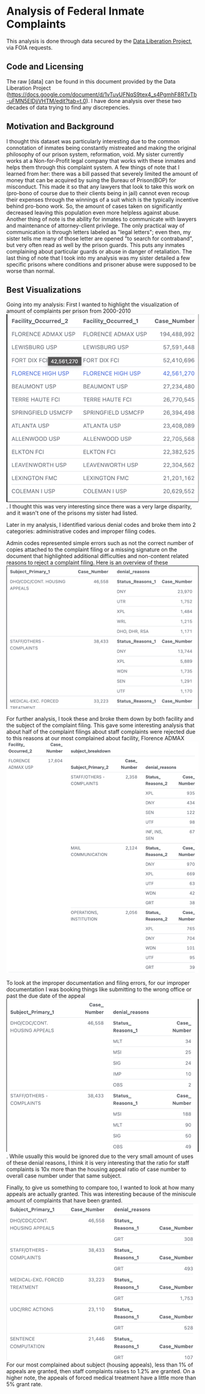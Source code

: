 # Analysis of Federal Inmate Complaints
This analysis is done through data secured by the [Data Liberation Project](https://www.data-liberation-project.org/), via FOIA requests.

## Code and Licensing
The raw [data] can be found in this document provided by the Data Liberation Project (https://docs.google.com/document/d/1vTuyUFNqS9tex4_s4PgmhF8RTvTb-uFMN5ElDjjVHTM/edit?tab=t.0). I have done analysis over these two decades of data trying to find any discrepencies.

## Motivation and Background
I thought this dataset was particularly interesting due to the common connotation of inmates being constantly mistreated and making the original philosophy of our prison system, reformation, void. My sister currently works at a Non-for-Profit legal company that works with these inmates and helps them through this complaint system. A few things of note that I learned from her: there was a bill passed that severely limited the amount of money that can be acquired by suing the Bureau of Prison(BOP) for misconduct. This made it so that any lawyers that look to take this work on (pro-bono of course due to their clients being in jail) cannot even recoup their expenses through the winnings of a suit which is the typically incentive behind pro-bono work. So, the amount of cases taken on significantly decreased leaving this population even more helpless against abuse. Another thing of note is the ability for inmates to communicate with lawyers and maintenance of attorney-client privilege. The only practical way of communication is through letters labeled as "legal letters"; even then, my sister tells me many of those letter are opened "to search for contraband", but very often read as well by the prison guards. This puts any inmates complaining about particular guards or abuse in danger of retaliation. The last thing of note that I took into my analysis was my sister detailed a few specific prisons where conditions and prisoner abuse were supposed to be worse than normal.


## Best Visualizations
Going into my analysis: First I wanted to highlight the visualization of amount of complaints per prison from 2000-2010 ![alt text](first_per_facility.png). I thought this was very interesting since there was a very large disparity, and it wasn't one of the prisons my sister had listed. 

Later in my analysis, I identified various denial codes and broke them into 2 categories: administrative codes and improper filing codes. 

Admin codes represented simple errors such as not the correct number of copies attached to the complaint filing or a missing signature on the document that highlighted additional difficulties and non-content related reasons to reject a complaint filing. Here is an overview of these ![alt text](overall_admin_code.png)

For further analysis, I took these and broke them down by both facility and the subject of the complaint filing. This gave some interesting analysis that about half of the complaint filings about staff complaints were rejected due to this reasons at our most complained about facility, Florence ADMAX ![alt text](Admin_denial_facility.png)

To look at the improper documentation and filing errors, for our improper documentation I was booking things like submitting to the wrong office or past the due date of the appeal ![alt text](doc_errors.png). While usually this would be ignored due to the very small amount of uses of these denial reasons, I think it is very interesting that the ratio for staff complaints is 10x more than the housing appeal ratio of case number to overall case number under that same subject.

Finally, to give us something to compare too, I wanted to look at how many appeals are actually granted. This was interesting because of the miniscule amount of complaints that have been granted. ![alt text](granted.png) For our most complained about subject (housing appeals), less than 1% of appeals are granted, then staff complaints raises to 1.2% are granted. On a higher note, the appeals of forced medical treatment have a little more than 5% grant rate. 


